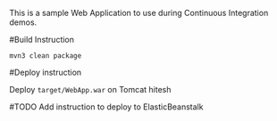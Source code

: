 
This is a sample Web Application to use during Continuous Integration demos.

#Build Instruction

```
mvn3 clean package
```

#Deploy instruction

Deploy ```target/WebApp.war``` on Tomcat
 hitesh
 
#TODO
Add instruction to deploy to ElasticBeanstalk
